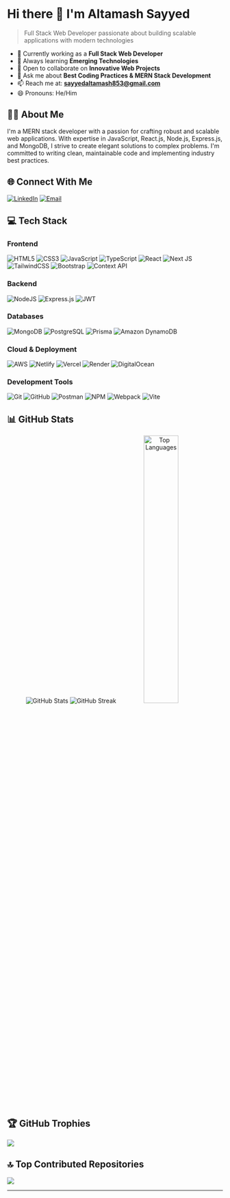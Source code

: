 # Hi there 👋 I'm Altamash Sayyed

> Full Stack Web Developer passionate about building scalable applications with modern technologies

- 🔭 Currently working as a **Full Stack Web Developer**
- 🌱 Always learning **Emerging Technologies**
- 👯 Open to collaborate on **Innovative Web Projects**
- 💬 Ask me about **Best Coding Practices & MERN Stack Development**
- 📫 Reach me at: **sayyedaltamash853@gmail.com**
- 😄 Pronouns: He/Him

## 🧑‍💻 About Me

I'm a MERN stack developer with a passion for crafting robust and scalable web applications. With expertise in JavaScript, React.js, Node.js, Express.js, and MongoDB, I strive to create elegant solutions to complex problems. I'm committed to writing clean, maintainable code and implementing industry best practices.

## 🌐 Connect With Me

[![LinkedIn](https://img.shields.io/badge/LinkedIn-%230077B5.svg?logo=linkedin&logoColor=white)](https://www.linkedin.com/in/altamash-sayyed-a173a3170/) 
[![Email](https://img.shields.io/badge/Email-D14836?logo=gmail&logoColor=white)](mailto:sayyedaltamash853@gmail.com)

## 💻 Tech Stack

### Frontend
![HTML5](https://img.shields.io/badge/html5-%23E34F26.svg?style=for-the-badge&logo=html5&logoColor=white)
![CSS3](https://img.shields.io/badge/css3-%231572B6.svg?style=for-the-badge&logo=css3&logoColor=white)
![JavaScript](https://img.shields.io/badge/javascript-%23323330.svg?style=for-the-badge&logo=javascript&logoColor=%23F7DF1E)
![TypeScript](https://img.shields.io/badge/typescript-%23007ACC.svg?style=for-the-badge&logo=typescript&logoColor=white)
![React](https://img.shields.io/badge/react-%2320232a.svg?style=for-the-badge&logo=react&logoColor=%2361DAFB)
![Next JS](https://img.shields.io/badge/Next-black?style=for-the-badge&logo=next.js&logoColor=white)
![TailwindCSS](https://img.shields.io/badge/tailwindcss-%2338B2AC.svg?style=for-the-badge&logo=tailwind-css&logoColor=white)
![Bootstrap](https://img.shields.io/badge/bootstrap-%238511FA.svg?style=for-the-badge&logo=bootstrap&logoColor=white)
![Context API](https://img.shields.io/badge/Context--Api-000000?style=for-the-badge&logo=react)

### Backend
![NodeJS](https://img.shields.io/badge/node.js-6DA55F?style=for-the-badge&logo=node.js&logoColor=white)
![Express.js](https://img.shields.io/badge/express.js-%23404d59.svg?style=for-the-badge&logo=express&logoColor=%2361DAFB)
![JWT](https://img.shields.io/badge/JWT-black?style=for-the-badge&logo=JSON%20web%20tokens)

### Databases
![MongoDB](https://img.shields.io/badge/MongoDB-%234ea94b.svg?style=for-the-badge&logo=mongodb&logoColor=white)
![PostgreSQL](https://img.shields.io/badge/postgres-%23316192.svg?style=for-the-badge&logo=postgresql&logoColor=white)
![Prisma](https://img.shields.io/badge/Prisma-3982CE?style=for-the-badge&logo=Prisma&logoColor=white)
![Amazon DynamoDB](https://img.shields.io/badge/Amazon%20DynamoDB-4053D6?style=for-the-badge&logo=Amazon%20DynamoDB&logoColor=white)

### Cloud & Deployment
![AWS](https://img.shields.io/badge/AWS-%23FF9900.svg?style=for-the-badge&logo=amazon-aws&logoColor=white)
![Netlify](https://img.shields.io/badge/netlify-%23000000.svg?style=for-the-badge&logo=netlify&logoColor=#00C7B7)
![Vercel](https://img.shields.io/badge/vercel-%23000000.svg?style=for-the-badge&logo=vercel&logoColor=white)
![Render](https://img.shields.io/badge/Render-%46E3B7.svg?style=for-the-badge&logo=render&logoColor=white)
![DigitalOcean](https://img.shields.io/badge/DigitalOcean-%230167ff.svg?style=for-the-badge&logo=digitalOcean&logoColor=white)

### Development Tools
![Git](https://img.shields.io/badge/git-%23F05033.svg?style=for-the-badge&logo=git&logoColor=white)
![GitHub](https://img.shields.io/badge/github-%23121011.svg?style=for-the-badge&logo=github&logoColor=white)
![Postman](https://img.shields.io/badge/Postman-FF6C37?style=for-the-badge&logo=postman&logoColor=white)
![NPM](https://img.shields.io/badge/NPM-%23CB3837.svg?style=for-the-badge&logo=npm&logoColor=white)
![Webpack](https://img.shields.io/badge/webpack-%238DD6F9.svg?style=for-the-badge&logo=webpack&logoColor=black)
![Vite](https://img.shields.io/badge/vite-%23646CFF.svg?style=for-the-badge&logo=vite&logoColor=white)

## 📊 GitHub Stats

<div align="center">
  <img src="https://github-readme-stats.vercel.app/api?username=Altamash9146&theme=swift&hide_border=false&include_all_commits=true&count_private=true" alt="GitHub Stats" />
  <img src="https://nirzak-streak-stats.vercel.app/?user=Altamash9146&theme=swift&hide_border=false" alt="GitHub Streak"  />
  <img src="https://github-readme-stats.vercel.app/api/top-langs/?username=Altamash9146&theme=swift&hide_border=false&layout=compact" alt="Top Languages"  width="40%"/>
</div>

## 🏆 GitHub Trophies
![](https://github-profile-trophy.vercel.app/?username=Altamash9146&theme=monokai&no-frame=false&no-bg=false&margin-w=4)

## 🔝 Top Contributed Repositories
![](https://github-contributor-stats.vercel.app/api?username=Altamash9146&limit=5&theme=dark&combine_all_yearly_contributions=true)

---
